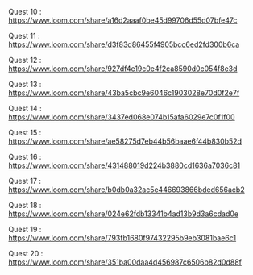 Quest 10 : https://www.loom.com/share/a16d2aaaf0be45d99706d55d07bfe47c

Quest 11 : https://www.loom.com/share/d3f83d86455f4905bcc6ed2fd300b6ca

Quest 12 : https://www.loom.com/share/927df4e19c0e4f2ca8590d0c054f8e3d

Quest 13 : https://www.loom.com/share/43ba5cbc9e6046c1903028e70d0f2e7f

Quest 14 : https://www.loom.com/share/3437ed068e074b15afa6029e7c0f1f00

Quest 15 : https://www.loom.com/share/ae58275d7eb44b56baae6f44b830b52d

Quest 16 : https://www.loom.com/share/431488019d224b3880cd1636a7036c81

Quest 17 : https://www.loom.com/share/b0db0a32ac5e446693866bded656acb2

Quest 18 : https://www.loom.com/share/024e62fdb13341b4ad13b9d3a6cdad0e

Quest 19 : https://www.loom.com/share/793fb1680f97432295b9eb3081bae6c1

Quest 20 : https://www.loom.com/share/351ba00daa4d456987c6506b82d0d88f